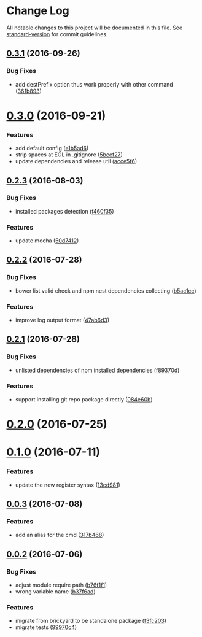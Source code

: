 # Change Log

All notable changes to this project will be documented in this file. See [standard-version](https://github.com/conventional-changelog/standard-version) for commit guidelines.

<a name="0.3.1"></a>
## [0.3.1](https://github.com/draykcirb/brickyard-command-install/compare/v0.3.0...v0.3.1) (2016-09-26)


### Bug Fixes

* add destPrefix option thus work properly with other command ([361b893](https://github.com/draykcirb/brickyard-command-install/commit/361b893))



<a name="0.3.0"></a>
# [0.3.0](https://github.com/draykcirb/brickyard-command-install/compare/v0.2.3...v0.3.0) (2016-09-21)


### Features

* add default config ([e1b5ad6](https://github.com/draykcirb/brickyard-command-install/commit/e1b5ad6))
* strip spaces at EOL in .gitignore ([5bcef27](https://github.com/draykcirb/brickyard-command-install/commit/5bcef27))
* update dependencies and release util ([acce5f6](https://github.com/draykcirb/brickyard-command-install/commit/acce5f6))



<a name="0.2.3"></a>
## [0.2.3](https://github.com/draykcirb/brickyard-command-install/compare/v0.2.2...v0.2.3) (2016-08-03)


### Bug Fixes

* installed packages detection ([f460f35](https://github.com/draykcirb/brickyard-command-install/commit/f460f35))


### Features

* update mocha ([50d7412](https://github.com/draykcirb/brickyard-command-install/commit/50d7412))



<a name="0.2.2"></a>
## [0.2.2](https://github.com/draykcirb/brickyard-command-install/compare/v0.2.1...v0.2.2) (2016-07-28)


### Bug Fixes

* bower list valid check and npm nest dependencies collecting ([b5ac1cc](https://github.com/draykcirb/brickyard-command-install/commit/b5ac1cc))


### Features

* improve log output format ([47ab6d3](https://github.com/draykcirb/brickyard-command-install/commit/47ab6d3))



<a name="0.2.1"></a>
## [0.2.1](https://github.com/draykcirb/brickyard-command-install/compare/v0.2.0...v0.2.1) (2016-07-28)


### Bug Fixes

* unlisted dependencies of npm installed dependencies ([f89370d](https://github.com/draykcirb/brickyard-command-install/commit/f89370d))


### Features

* support installing git repo package directly ([084e60b](https://github.com/draykcirb/brickyard-command-install/commit/084e60b))



<a name="0.2.0"></a>
# [0.2.0](https://github.com/draykcirb/brickyard-command-install/compare/v0.1.0...v0.2.0) (2016-07-25)



<a name="0.1.0"></a>
# [0.1.0](https://github.com/draykcirb/brickyard-command-install/compare/v0.0.3...v0.1.0) (2016-07-11)


### Features

* update the new register syntax ([13cd981](https://github.com/draykcirb/brickyard-command-install/commit/13cd981))



<a name="0.0.3"></a>
## [0.0.3](https://github.com/draykcirb/brickyard-command-install/compare/v0.0.2...v0.0.3) (2016-07-08)


### Features

* add an alias for the cmd ([317b468](https://github.com/draykcirb/brickyard-command-install/commit/317b468))



<a name="0.0.2"></a>
## [0.0.2](https://github.com/draykcirb/brickyard-command-install/compare/f3fc203...v0.0.2) (2016-07-06)


### Bug Fixes

* adjust module require path ([b76f1f1](https://github.com/draykcirb/brickyard-command-install/commit/b76f1f1))
* wrong variable name ([b37f6ad](https://github.com/draykcirb/brickyard-command-install/commit/b37f6ad))


### Features

* migrate from brickyard to be standalone package ([f3fc203](https://github.com/draykcirb/brickyard-command-install/commit/f3fc203))
* migrate tests ([99970c4](https://github.com/draykcirb/brickyard-command-install/commit/99970c4))
